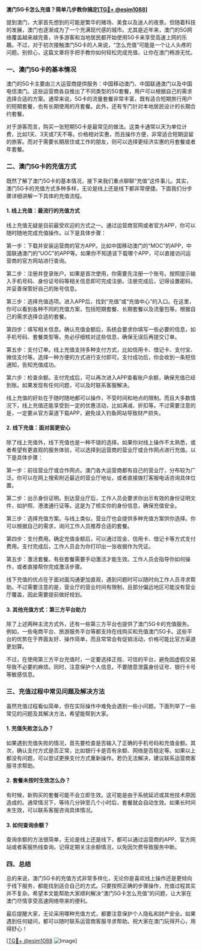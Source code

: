 **澳门5G卡怎么充值？简单几步教你搞定[[TG💪+ @esim1088](https://t.me/s/esim1088)]**

提到澳门，大家首先想到的可能是繁华的赌场、美食以及迷人的夜景。但随着科技的发展，澳门也逐渐成为了一个充满现代感的城市。尤其是近年来，澳门的5G网络覆盖越来越完善，许多游客和当地居民都开始使用5G卡来享受高速上网的乐趣。不过，对于初次接触澳门5G卡的人来说，“怎么充值”可能是一个让人头疼的问题。别担心，这篇文章将手把手教你如何轻松完成充值，让你在澳门畅游无忧。

### 一、澳门5G卡的基本情况

澳门的5G卡主要由三大运营商提供服务：中国移动澳门、中国联通澳门以及中国电信澳门。这些运营商各自推出了不同类型的5G套餐，用户可以根据自己的需求选择合适的方案。通常来说，5G卡的流量套餐非常丰富，既有适合短期旅行用户的短期套餐，也有长期使用的月套餐。此外，还有专门针对本地居民设计的长期合约套餐。

对于游客而言，购买一张短期5G卡是最常见的做法。这类卡通常以天为单位计费，比如1天、3天或7天不等。价格相对实惠，而且操作方便，非常适合短期逗留的旅客。而对于需要长期居住或工作的朋友，则可以选择更经济实惠的月套餐或者年套餐。

### 二、澳门5G卡的充值方式

既然了解了澳门5G卡的基本情况，接下来我们重点聊聊“充值”这件事儿。其实，澳门5G卡的充值方式多种多样，无论是线上还是线下都非常便捷。下面我们分步骤详细讲解一下具体的充值流程。

#### 1. 线上充值：最流行的充值方式

线上充值无疑是目前最受欢迎的方式之一。通过运营商官网或者官方APP，你可以随时随地完成充值操作。以下是具体步骤：

第一步：下载并安装运营商的官方APP。比如中国移动澳门的“MOC”的APP，中国联通澳门的“UOC”的APP等。如果你不知道该下载哪个APP，可以直接访问运营商的官方网站进行查询。

第二步：注册并登录账户。如果是首次使用，你需要先注册一个账号。按照提示输入手机号码、身份证号码等相关信息即可完成注册。注册完成后，记得设置密码，并妥善保管好自己的账号信息。

第三步：选择充值选项。进入APP后，找到“充值”或“充值中心”的入口。在这里，你可以看到各种不同的充值方案，包括短期套餐、长期套餐以及流量包等。根据自己的需求选择合适的套餐。

第四步：填写相关信息。确认充值金额后，系统会要求你填写一些必要的信息，如手机号码、套餐类型等。务必仔细核对这些信息，确保无误后再提交订单。

第五步：支付订单。线上充值支持多种支付方式，比如信用卡、借记卡、支付宝、微信支付等。选择一种方便的方式进行支付即可。支付成功后，你会收到一条短信通知，告知充值成功。

第六步：检查余额。支付完成后，可以再次进入APP查看账户余额，确保充值已经到账。如果发现有任何问题，可以及时联系客服解决。

线上充值的好处在于随时随地都可以操作，不受时间和地点的限制。而且大多数情况下，线上充值还能享受到一定的优惠活动，比如满减、折扣等。不过需要注意的是，一定要从官方渠道下载APP，避免误入钓鱼网站导致财产损失。

#### 2. 线下充值：面对面更安心

除了线上充值外，线下充值也是一种不错的选择。如果你对线上操作不太熟悉，或者希望有更直观的服务体验，可以选择到运营商的营业厅或合作网点进行充值。以下是具体步骤：

第一步：前往营业厅或合作网点。澳门各大运营商都有自己的营业厅，分布较为广泛。你可以在网上搜索附近最近的营业厅地址，或者直接拨打客服电话咨询具体位置。

第二步：出示身份证明。到达营业厅后，工作人员会要求你出示有效的身份证明文件，如护照、港澳通行证等。这是为了核实你的身份信息，确保充值安全。

第三步：选择充值方案。与线上类似，营业厅也会提供多种充值方案供你选择。你可以根据自己的需求，询问工作人员推荐合适的套餐。

第四步：支付费用。确定充值金额后，可以通过现金、信用卡、借记卡等方式支付费用。支付完成后，工作人员会为你打印出一张收据作为凭证。

第五步：激活套餐。有些套餐需要手动激活才能生效。工作人员会指导你如何操作，或者直接帮你完成激活步骤。

线下充值的优点在于面对面沟通更加直观，遇到问题时可以随时向工作人员寻求帮助。不过需要注意的是，营业厅的营业时间有限制，且部分偏远地区可能没有营业厅覆盖，因此需要提前做好规划。

#### 3. 其他充值方式：第三方平台助力

除了上述两种主流方式外，还有一些第三方平台也提供了澳门5G卡的充值服务。例如，一些电商平台、旅游服务平台等都支持在线购买和充值澳门5G卡。这些平台的优势在于界面友好、操作简单，而且常常会有促销活动，价格可能比官方渠道更划算。

不过，在使用第三方平台充值时，一定要选择正规、可信的平台，避免因虚假交易导致不必要的麻烦。同时，注意保护个人信息，不要随意泄露身份证号、银行卡号等敏感信息。

### 三、充值过程中常见问题及解决方法

虽然充值过程看似简单，但在实际操作中难免会遇到一些小问题。下面列举了一些常见的问题及其解决方法，希望能帮到大家。

#### 1. 充值失败怎么办？

如果遇到充值失败的情况，首先要检查是否输入了正确的手机号码和充值金额。其次，确认支付方式是否正常，比如银行卡是否有余额、网络是否稳定等。如果以上都没有问题，可以尝试更换支付方式重新操作。若仍无法解决，建议联系运营商客服寻求帮助。

#### 2. 套餐未按时生效怎么办？

有时候，新购买的套餐可能不会立即生效。这可能是由于系统延迟或其他技术原因造成的。通常情况下，等待几分钟至几个小时后，套餐就会自动生效。如果长时间未生效，可以联系客服咨询具体情况。

#### 3. 如何查询余额？

查询余额的方法很简单，无论是线上还是线下，都可以通过运营商的APP、官方网站或者客服热线查询。记得定期关注余额情况，以免因欠费导致服务中断。

### 四、总结

总的来说，澳门5G卡的充值方式非常多样化，无论你是喜欢线上操作还是更倾向于线下服务，都能找到适合自己的方式。只要按照正确的步骤操作，充值过程其实并不复杂。希望本文能帮助大家顺利解决“澳门5G卡怎么充值”的问题，让大家在澳门尽情享受高速网络带来的便利。

最后提醒大家，无论采用哪种充值方式，都要注意保护个人隐私和财产安全。如果遇到任何疑问，都可以随时联系运营商客服寻求帮助。祝大家在澳门玩得开心，用得舒心！

[[TG💪+ @esim1088](https://t.me/s/esim1088) ![Image](https://i.postimg.cc/4NQfJmqS/Snipaste-2025-05-13-00-14-12.png)]